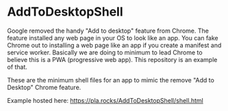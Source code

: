 # AddToDesktopShell
Google removed the handy "Add to desktop" feature from Chrome. The feature installed any
web page in your OS to look like an app. You can fake Chrome out to installing a web
page like an app if you create a manifest and service worker.
Basically we are doing to minimum to lead Chrome to believe this is a PWA (progressive web app).
This repository is an example of that.

These are the minimum shell files for an app to mimic the remove "Add to Desktop" Chrome feature.

Example hosted here: https://pla.rocks/AddToDesktopShell/shell.html
